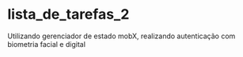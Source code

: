 # lista_de_tarefas_2
 Utilizando gerenciador de estado mobX, realizando autenticação com biometria facial e digital 
